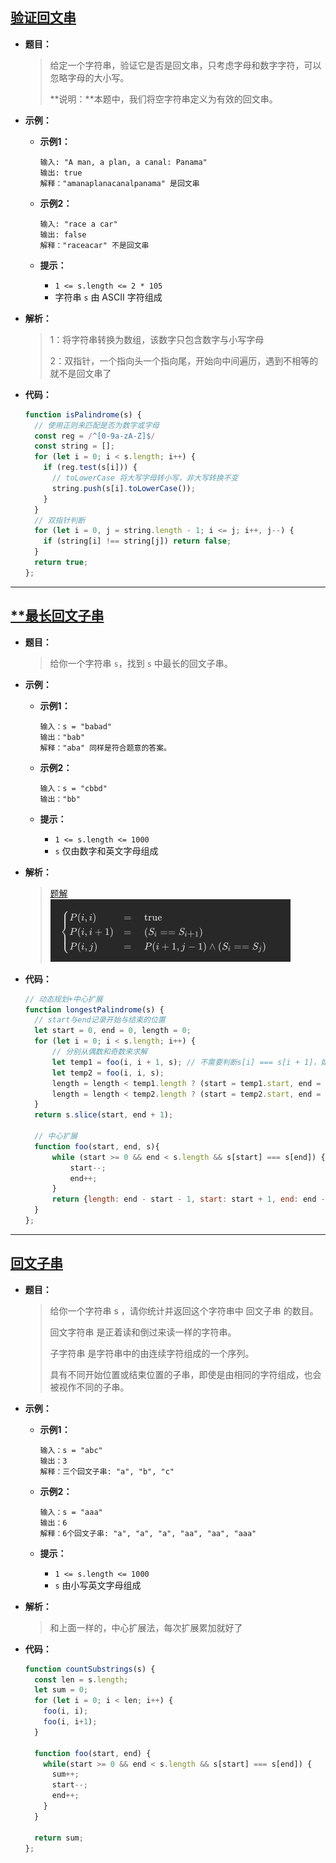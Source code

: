 ## [验证回文串](https://leetcode.cn/problems/valid-palindrome/)

* **题目：**

  >给定一个字符串，验证它是否是回文串，只考虑字母和数字字符，可以忽略字母的大小写。
  >
  >**说明：**本题中，我们将空字符串定义为有效的回文串。

* **示例：**

  * **示例1：**

    ```
    输入: "A man, a plan, a canal: Panama"
    输出: true
    解释："amanaplanacanalpanama" 是回文串
    ```

  * **示例2：**

    ```
    输入: "race a car"
    输出: false
    解释："raceacar" 不是回文串
    ```

  * **提示：**

    * `1 <= s.length <= 2 * 105`
    * 字符串 `s` 由 ASCII 字符组成

* **解析：**

  >1：将字符串转换为数组，该数字只包含数字与小写字母
  >
  >2：双指针，一个指向头一个指向尾，开始向中间遍历，遇到不相等的就不是回文串了

* **代码：**

  ```js
  function isPalindrome(s) {
    // 使用正则来匹配是否为数字或字母
    const reg = /^[0-9a-zA-Z]$/
    const string = [];
    for (let i = 0; i < s.length; i++) {
      if (reg.test(s[i])) {
        // toLowerCase 将大写字母转小写，非大写转换不变
        string.push(s[i].toLowerCase());
      }
    }
    // 双指针判断
    for (let i = 0, j = string.length - 1; i <= j; i++, j--) {
      if (string[i] !== string[j]) return false;
    }
    return true;
  };
  ```


---

## [**最长回文子串](https://leetcode.cn/problems/longest-palindromic-substring/)

* **题目：**

  >给你一个字符串 `s`，找到 `s` 中最长的回文子串。

* **示例：**

  * **示例1：**

    ```
    输入：s = "babad"
    输出："bab"
    解释："aba" 同样是符合题意的答案。
    ```

  * **示例2：**

    ```
    输入：s = "cbbd"
    输出："bb"
    ```

  * **提示：**

    * `1 <= s.length <= 1000`
    * `s` 仅由数字和英文字母组成

* **解析：**

  >[题解](https://leetcode.cn/problems/longest-palindromic-substring/solution/zui-chang-hui-wen-zi-chuan-by-leetcode-solution/)<br><img src="12.回文或子串或序列问题.assets/image-20220730170409873.png" alt="image-20220730170409873" style="zoom:50%;" />

* **代码：**

  ```js
  // 动态规划+中心扩展
  function longestPalindrome(s) {
    // start与end记录开始与结束的位置
    let start = 0, end = 0, length = 0;
    for (let i = 0; i < s.length; i++) {
      	// 分别从偶数和奇数来求解
        let temp1 = foo(i, i + 1, s); // 不需要判断s[i] === s[i + 1]，如果不成立返回的还是0；
        let temp2 = foo(i, i, s);
        length = length < temp1.length ? (start = temp1.start, end = temp1.end, temp1.length) : length; 
        length = length < temp2.length ? (start = temp2.start, end = temp2.end, temp2.length) : length; 
    }
    return s.slice(start, end + 1);
    
    // 中心扩展
    function foo(start, end, s){
        while (start >= 0 && end < s.length && s[start] === s[end]) {
            start--;
            end++;
        }
        return {length: end - start - 1, start: start + 1, end: end - 1};
    }
  };
  ```

---

## [ 回文子串](https://leetcode.cn/problems/palindromic-substrings/)

* **题目：**

  >给你一个字符串 s ，请你统计并返回这个字符串中 回文子串 的数目。
  >
  >回文字符串 是正着读和倒过来读一样的字符串。
  >
  >子字符串 是字符串中的由连续字符组成的一个序列。
  >
  >具有不同开始位置或结束位置的子串，即使是由相同的字符组成，也会被视作不同的子串。

* **示例：**

  * **示例1：**

    ```
    输入：s = "abc"
    输出：3
    解释：三个回文子串: "a", "b", "c"
    ```

  * **示例2：**

    ```
    输入：s = "aaa"
    输出：6
    解释：6个回文子串: "a", "a", "a", "aa", "aa", "aaa"
    ```

  * **提示：**

    * `1 <= s.length <= 1000`
    * `s` 由小写英文字母组成

* **解析：**

  >和上面一样的，中心扩展法，每次扩展累加就好了

* **代码：**

  ```js
  function countSubstrings(s) {
    const len = s.length;
    let sum = 0;
    for (let i = 0; i < len; i++) {
      foo(i, i);
      foo(i, i+1);
    }
    
    function foo(start, end) {
      while(start >= 0 && end < s.length && s[start] === s[end]) {
        sum++;
        start--;
        end++;
      } 
    }
    
    return sum;
  };
  ```

  